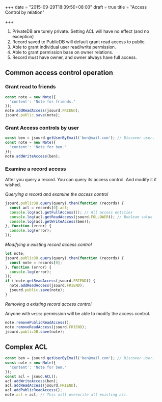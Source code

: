 +++
date = "2015-09-29T18:39:50+08:00"
draft = true
title = "Access Control by relation"

+++

1. PrivateDB are turely private. Setting ACL will have no effect (and no exception)
1. Record saved to PublicDB will default grant read access to public.
1. Able to grant individual user read/write permission.
1. Able to grant permission base on owner relations.
1. Record must have owner, and owner always have full access.

## Common access control operation

### Grant read to friends

```javascript
const note = new Note({
  'content': 'Note for friends.'
});
note.addReadAccess(jsourd.FRIEND);
jsourd.public.save(note);
```

### Grant Access controls by user

```javascript
const ben = jsourd.getUserByEmail('ben@mail.com'); // Discover user.
const note = new Note({
  'content': 'Note for ben.'
});
note.addWriteAccess(ben);
```

### Examine a record access

After you query a record. You can query its access control. And modify it if
wished.

_Querying a record and examine the access control_

``` javascript
jsourd.publicDB.query(query).then(function (records) {
  const acl = records[0].acl;
  console.log(acl.getFullAccess()); // All access entities
  console.log(acl.getReadAccess(jsourd.FOLLOWER)); // Boolean value 
  console.log(acl.getWriteAccess(ben));
}, function (error) {
  console.log(error);
});
```

_Modifying a existing record access control_

``` javascript
let note;
jsourd.publicDB.query(query).then(function (records) {
  const note = records[0];
}, function (error) {
  console.log(error);
});
if (!note.getReadAccess(jsourd.FRIEND)) {
  note.addReadAccess(jsourd.FRIEND);
  jsourd.public.save(note);
}
```

_Removing a existing record access control_

Anyone with `write` permission will be able to modify the access control.

``` javascript
note.removePublicReadAccess();
note.removeReadAccess(jsourd.FRIEND);
jsourd.publicDB.save(note);
```

## Complex ACL

```javascript
const ben = jsourd.getUserByEmail('ben@mail.com'); // Discover user.
const note = new Note({
  'content': 'Note for ben.'
});
const acl = jsoud.ACL();
acl.addWriteAccess(ben);
acl.addReadAccess(jsourd.FRIEND);
acl.addPublicReadAccess();
note.acl = acl; // This will overwrite all existing acl.
```
